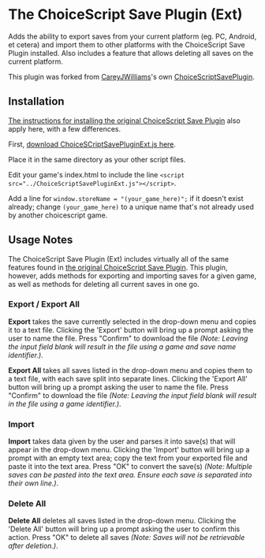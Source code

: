 # The ChoiceScript Save Plugin (Ext)
Adds the ability to export saves from your current platform (eg. PC, Android, et cetera) and import them to other platforms with the ChoiceScript Save Plugin installed. Also includes a feature that allows deleting all saves on the current platform.

This plugin was forked from <a href="https://github.com/CareyJWilliams">CareyJWilliams</a>'s own <a href="https://github.com/ChoicescriptIDE/ChoiceScriptSavePlugin">ChoiceScriptSavePlugin</a>.

## Installation

<a href="https://github.com/ChoicescriptIDE/ChoiceScriptSavePlugin#installation">The instructions for installing the original ChoiceScript Save Plugin</a> also apply here, with a few differences.

First, <a href="https://raw.githubusercontent.com/adigrateles/ChoiceScriptSavePluginExt/master/ChoiceScriptSavePluginExt.js">download ChoiceSCriptSavePluginExt.js here</a>.

Place it in the same directory as your other script files.

Edit your game's index.html to include the line ```<script src="../ChoiceScriptSavePluginExt.js"></script>```.

Add a line for ```window.storeName = "(your_game_here)";``` if it doesn't exist already; change ```(your_game_here)``` to a unique name that's not already used by another choicescript game.

## Usage Notes

The ChoiceScript Save Plugin (Ext) includes virtually all of the same features found in <a href="https://github.com/ChoicescriptIDE/ChoiceScriptSavePlugin">the original ChoiceScript Save Plugin</a>. This plugin, however, adds methods for exporting and importing saves for a given game, as well as methods for deleting all current saves in one go.

### Export / Export All
**Export** takes the save currently selected in the drop-down menu and copies it to a text file. Clicking the 'Export' button will bring up a prompt asking the user to name the file. Press "Confirm" to download the file *(Note: Leaving the input field blank will result in the file using a game and save name identifier.)*.

**Export All** takes all saves listed in the drop-down menu and copies them to a text file, with each save split into separate lines. Clicking the 'Export All' button will bring up a prompt asking the user to name the file. Press "Confirm" to download the file *(Note: Leaving the input field blank will result in the file using a game identifier.)*.

### Import
**Import** takes data given by the user and parses it into save(s) that will appear in the drop-down menu. Clicking the 'Import' button will bring up a prompt with an empty text area; copy the text from your exported file and paste it into the text area. Press "OK" to convert the save(s) *(Note: Multiple saves can be pasted into the text area. Ensure each save is separated into their own line.)*.

### Delete All
**Delete All** deletes all saves listed in the drop-down menu. Clicking the 'Delete All' button will bring up a prompt asking the user to confirm this action. Press "OK" to delete all saves *(Note: Saves will not be retrievable after deletion.)*.


